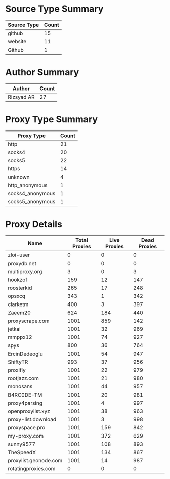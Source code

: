 # Source Type Summary

| Source Type | Count |
|-------------|-------|
| github | 15 |
| website | 11 |
| Github | 1 |


# Author Summary

| Author | Count |
|--------|-------|
| Rizsyad AR | 27 |


# Proxy Type Summary

| Proxy Type | Count |
|------------|-------|
| http | 21 |
| socks4 | 20 |
| socks5 | 22 |
| https | 14 |
| unknown | 4 |
| http_anonymous | 1 |
| socks4_anonymous | 1 |
| socks5_anonymous | 1 |


# Proxy Details

| Name | Total Proxies | Live Proxies | Dead Proxies |
|------|---------------|--------------|---------------|
| zloi-user | 0 | 0 | 0 |
| proxydb.net | 0 | 0 | 0 |
| multiproxy.org | 3 | 0 | 3 |
| hookzof | 159 | 12 | 147 |
| roosterkid | 265 | 17 | 248 |
| opsxcq | 343 | 1 | 342 |
| clarketm | 400 | 3 | 397 |
| Zaeem20 | 624 | 184 | 440 |
| proxyscrape.com | 1001 | 859 | 142 |
| jetkai | 1001 | 32 | 969 |
| mmppx12 | 1001 | 74 | 927 |
| spys | 800 | 36 | 764 |
| ErcinDedeoglu | 1001 | 54 | 947 |
| ShiftyTR | 993 | 37 | 956 |
| proxifly | 1001 | 22 | 979 |
| rootjazz.com | 1001 | 21 | 980 |
| monosans | 1001 | 44 | 957 |
| B4RC0DE-TM | 1001 | 20 | 981 |
| proxy4parsing | 1001 | 4 | 997 |
| openproxylist.xyz | 1001 | 38 | 963 |
| proxy-list.download | 1001 | 3 | 998 |
| proxyspace.pro | 1001 | 159 | 842 |
| my-proxy.com | 1001 | 372 | 629 |
| sunny9577 | 1001 | 108 | 893 |
| TheSpeedX | 1001 | 134 | 867 |
| proxylist.geonode.com | 1001 | 14 | 987 |
| rotatingproxies.com | 0 | 0 | 0 |
